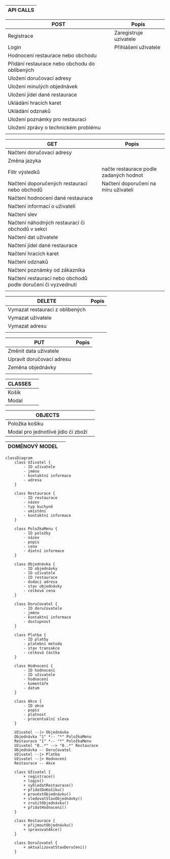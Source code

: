 | API CALLS | 
|---|

| POST | Popis |
|   ---    |           ---           |
| Registrace | Zaregistruje uzivatele  |
| Login | Přihlášení uživatele  |
| Hodnocení restaurace nebo obchodu |   |
| Přidání restaurace nebo obchodu do oblíbených |   |
| Uložení doručovací adresy |   |
| Uložení minulých objednávek |                      |
|   Uložení jídel dané restaurace  |                      |
|  Ukládání hracích karet     |                      |
|  Ukládání odznaků     |          |
|   Uložení poznámky pro restauraci    |          |
|   Uložení zprávy o technickém problému    |          |
|       |          |



|   GET    |     Popis       |
|   ---    |           ---           |
|  Načtení doručovací adresy |          |
|  Změna jazyka  |                      |
|   Filtr výsledků    |        načte restaurace podle zadaných hodnot         |
| Načtení doporučených restaurací nebo obchodů | Načtení doporučení na míru uživateli |
|   Načtení hodnocení dané restaurace    |                    |
|   Načtení informací o uživateli   |                      |
|    Načtení slev   |                      |
|   Načtení náhodných restaurací či obchodů v sekci   |     |
|   Načtení dat uživatele    |                      |      
|   Načtení jídel dané restaurace    |                      |    
|  Načtení hracích karet     |                      |
|  Načtení odznaků     |          |  
|   Načtení poznámky od zákazníka    |          |  
|   Načtení restaurací nebo obchodů podle doručení či vyzvednutí  |                      |
|       |                      |

|   DELETE     |         Popis             |
|   ---    |           ---           |
|   Vymazat restauraci z oblíbených    |                      |
|   Vymazat uživatele    |                      |
|   Vymazat adresu    |                      |
|       |                      |

|   PUT    |          Popis            |
|   ---    |           ---           |
|   Změnit data uživatele    |                      |
|   Upravit doručovací adresu   |                      |
|   Zeměna objednávky    |                      |
|       |                      |




| CLASSES | |
|  ---  |         ---          |
| Košík |                      |
|   Modal |                      |




| OBJECTS | |
|  ---  |         ---          |
| Položka košíku |     |
|   Modal pro jednotlivé jídlo či zboží    |                      |


| DOMÉNOVÝ MODEL | |
|  ---  |         ---          |

```mermaid
classDiagram
    class Uživatel {
        - ID uživatele
        - jméno
        - kontaktní informace
        - adresa
    }

    class Restaurace {
        - ID restaurace
        - název
        - typ kuchyně
        - umístění
        - kontaktní informace
    }

    class PoložkaMenu {
        - ID položky
        - název
        - popis
        - cena
        - dietní informace
    }

    class Objednávka {
        - ID objednávky
        - ID uživatele
        - ID restaurace
        - dodací adresa
        - stav objednávky
        - celková cena
    }

    class Doručovatel {
        - ID doručovatele
        - jméno
        - kontaktní informace
        - dostupnost
    }

    class Platba {
        - ID platby
        - platební metoda
        - stav transakce
        - celková částka
    }

    class Hodnocení {
        - ID hodnocení
        - ID uživatele
        - hodnocení
        - komentáře
        - datum
    }

    class Akce {
        - ID akce
        - popis
        - platnost
        - procentuální sleva
    }

    Uživatel --|> Objednávka
    Objednávka "1" *-- "*" PoložkaMenu
    Restaurace "1" *-- "*" PoložkaMenu
    Uživatel "0..*" --> "0..*" Restaurace
    Objednávka -- Doručovatel
    Uživatel --|> Platba
    Uživatel --|> Hodnocení
    Restaurace -- Akce

    class Uživatel {
        + registrace()
        + login()
        + vyhledatRestaurace()
        + přidatDoKošíku()
        + provéstObjednávku()
        + sledovatStavObjednávky()
        + zrušitObjednávku()
        + přidatHodnocení()
    }

    class Restaurace {
        + přijmoutObjednávku()
        + spravovatAkce()
    }

    class Doručovatel {
        + aktualizovatStavDoručení()
    }